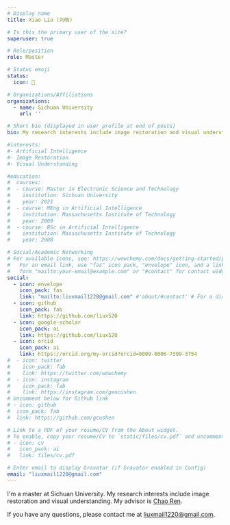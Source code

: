 ```yaml
---
# Display name
title: Xiao Liu (刘晓)

# Is this the primary user of the site?
superuser: true

# Role/position
role: Master

# Status emoji
status:
  icon: 🚀

# Organizations/Affiliations
organizations:
  - name: Sichuan University
    url: ''

# Short bio (displayed in user profile at end of posts)
bio: My research interests include image restoration and visual understanding.

#interests:
#- Artificial Intelligence
#- Image Restoration
#- Visual Understanding

#education:
#  courses:
#  - course: Master in Electronic Science and Technology
#    institution: Sichuan University
#    year: 2021
#  - course: MEng in Artificial Intelligence
#    institution: Massachusetts Institute of Technology
#    year: 2009
#  - course: BSc in Artificial Intelligence
#    institution: Massachusetts Institute of Technology
#    year: 2008

# Social/Academic Networking
# For available icons, see: https://wowchemy.com/docs/getting-started/page-builder/#icons
#   For an email link, use "fas" icon pack, "envelope" icon, and a link in the
#   form "mailto:your-email@example.com" or "#contact" for contact widget.
social:
  - icon: envelope
    icon_pack: fas
    link: "mailto:liuxmail1220@gmail.com" #'about/#contact' # For a direct email link, use "mailto:test@example.org".
  - icon: github
    icon_pack: fab
    link: https://github.com/liux520
  - icon: google-scholar
    icon_pack: ai
    link: https://github.com/liux520
  - icon: orcid
    icon_pack: ai
    link: https://orcid.org/my-orcid?orcid=0009-0006-7399-3754
#  - icon: twitter
#    icon_pack: fab
#    link: https://twitter.com/wowchemy
#  - icon: instagram
#    icon_pack: fab
#    link: https://instagram.com/geocushen
# Uncomment below for Github link
# - icon: github
#  icon_pack: fab
#  link: https://github.com/gcushen

# Link to a PDF of your resume/CV from the About widget.
# To enable, copy your resume/CV to `static/files/cv.pdf` and uncomment the lines below.
# - icon: cv
#   icon_pack: ai
#   link: files/cv.pdf

# Enter email to display Gravatar (if Gravatar enabled in Config)
email: "liuxmail1220@gmail.com"
---
```


I'm a master at Sichuan University. My research interests include image restoration and visual understanding. My advisor is [Chao Ren](https://scholar.google.com.hk/citations?user=Y6OuBMYAAAAJ&hl=zh-CN&oi=ao). 

If you have any questions, please contact me at liuxmail1220@gmail.com.
